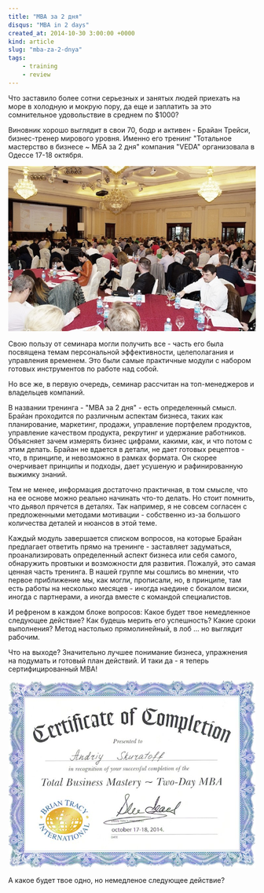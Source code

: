 ```yaml
---
title: "MBA за 2 дня"
disqus: "MBA in 2 days"
created_at: 2014-10-30 3:00:00 +0000
kind: article
slug: "mba-za-2-dnya"
tags:
    - training
    - review
---
```

Что заставило более сотни серьезных и занятых людей приехать на море в холодную и мокрую пору, да еще и заплатить за это сомнительное удовольствие в среднем по $1000? 

Виновник хорошо выглядит в свои 70, бодр и активен - Брайан Трейси, бизнес-тренер мирового уровня. Именно его тренинг "Тотальное мастерство в бизнесе ~ МБА за 2 дня" компания "VEDA" организовала в Одессе 17-18 октября. 

![Тренинг Брайана Трейси](/assets/img/BrianTracyMBAHall.jpg)

Свою пользу от семинара могли получить все - часть его была посвящена темам персональной эффективности, целеполагания и управления временем. Это были самые практичные модули с набором готовых инструментов по работе над собой. 

Но все же, в первую очередь, семинар рассчитан на топ-менеджеров и владельцев компаний. 

В названии тренинга - "MBA за 2 дня" - есть определенный смысл. Брайан проходится по различным аспектам бизнеса, таких как планирование, маркетинг, продажи, управление портфелем продуктов, управление качеством продукта, рекрутинг и удержание работников. Объясняет зачем измерять бизнес цифрами, какими, как, и что потом с этим делать. Брайан не вдается в детали, не дает готовых рецептов - что, в принципе, и невозможно в рамках формата. Он скорее очерчивает принципы и подходы, дает усушеную и рафинированную выжимку знаний. 

Тем не менее, информация достаточно практичная, в том смысле, что на ее основе можно реально начинать что-то делать. Но стоит помнить, что дьявол прячется в деталях. Так например, я не совсем согласен с предложенными методами мотивации - собственно из-за большого количества деталей и нюансов в этой теме.

Каждый модуль завершается списком вопросов, на которые Брайан предлагает ответить прямо на тренинге - заставляет задуматься, проанализировать определенный аспект бизнеса или себя самого, обнаружить провтыки и возможности для развития. Пожалуй, это самая ценная часть тренинга. В нашей группе мы сошлись во мнении, что первое приближение мы, как могли, прописали, но, в принципе, там есть работы на несколько месяцев - иногда наедине с бокалом виски, иногда с партнерами, а иногда вместе с командой специалистов. 

И рефреном в каждом блоке вопросов: Какое будет твое немедленное следующее действие? Как будешь мерить его успешность? Какие сроки выполнения? Метод настолько прямолинейный, в лоб ... но выглядит рабочим. 

Что на выходе? Значительно лучшее понимание бизнеса, упражнения на подумать и готовый план действий. И таки да - я теперь сертифицированный MBA! 

![Сертификат MBA](/assets/img/BrianTracyMBACert.jpg)

А какое будет твое одно, но немедленое следующее действие?
